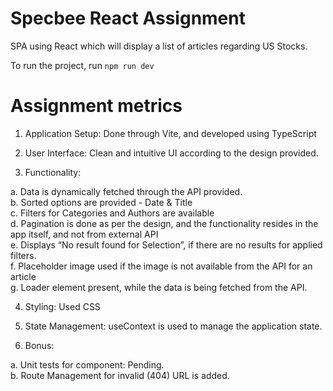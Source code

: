# Specbee React Assignment

SPA using React which will display a list of articles regarding US Stocks.

To run the project, run `npm run dev`

# Assignment metrics

1. Application Setup: Done through Vite, and developed using TypeScript

2. User Interface: Clean and intuitive UI according to the design provided.

3. Functionality:

  a. Data is dynamically fetched through the API provided.<br>
  b. Sorted options are provided - Date & Title<br>
  c. Filters for Categories and Authors are available<br>
  d. Pagination is done as per the design, and the functionality resides in the app itself, and not from external API<br>
  e. Displays “No result found for Selection”, if there are no results for applied filters.<br>
  f. Placeholder image used if the image is not available from the API for an article<br>
  g. Loader element present, while the data is being fetched from the API.<br>

4. Styling: Used CSS

5. State Management: useContext is used to manage the application state.

6. Bonus:

  a. Unit tests for component: Pending. <br>
  b. Route Management for invalid (404) URL is added.

